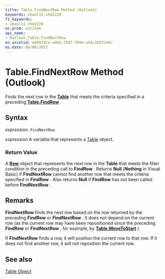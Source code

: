 ```yaml
---
title: Table.FindNextRow Method (Outlook)
keywords: vbaol11.chm2229
f1_keywords:
- vbaol11.chm2229
ms.prod: outlook
api_name:
- Outlook.Table.FindNextRow
ms.assetid: e09019ca-e4bb-2597-7b9e-a56c1b5fce6c
ms.date: 06/08/2017
---
```



# Table.FindNextRow Method (Outlook)

Finds the next row in the  **[Table](Outlook.Table.md)** that meets the criteria specified in a preceding **[Table.FindRow](Outlook.Table.FindRow.md)** .


## Syntax

 _expression_. `FindNextRow`

 _expression_ A variable that represents a [Table](./Outlook.Table.md) object.


### Return Value

A  **[Row](Outlook.Row.md)** object that represents the next row in the **Table** that meets the filter condition in the preceding call to **FindRow** . Returns **Null** (**Nothing** in Visual Basic) if **FindNextRow** cannot find another row that meets the criteria specified in **FindRow** . Also returns **Null** if **FindRow** has not been called before **FindNextRow** .


## Remarks

 **FindNextRow** finds the next row based on the row returned by the preceding **FindRow** or **FindNextRow** . It does not depend on the current row (as the current row may have been repositioned since the preceding **FindRow** or **FindNextRow** , for example, by **[Table.MoveToStart](Outlook.Table.MoveToStart.md)** ).

If  **FindNextRow** finds a row, it will position the current row to that row. If it does not find another row, it will not reposition the current row.


## See also


[Table Object](Outlook.Table.md)

